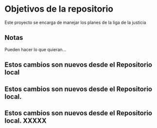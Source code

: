 # Objetivos de la repositorio

Este proyecto se encarga de manejar los planes de la liga de la justicia


## Notas
Pueden hacer lo que quieran...

## Estos cambios son nuevos desde el Repositorio local

## Estos cambios son nuevos desde el Repositorio local.
## Estos cambios son nuevos desde el Repositorio local. XXXXX

